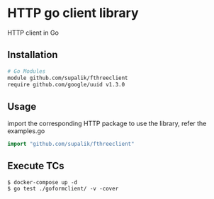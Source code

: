 # HTTP go client library
HTTP client in Go
## Installation
```bash
# Go Modules
module github.com/supalik/fthreeclient
require github.com/google/uuid v1.3.0
```
## Usage
import the corresponding HTTP package  to use the library, refer the examples.go
```go
import "github.com/supalik/fthreeclient"
```
## Execute TCs
```
$ docker-compose up -d
$ go test ./goformclient/ -v -cover

